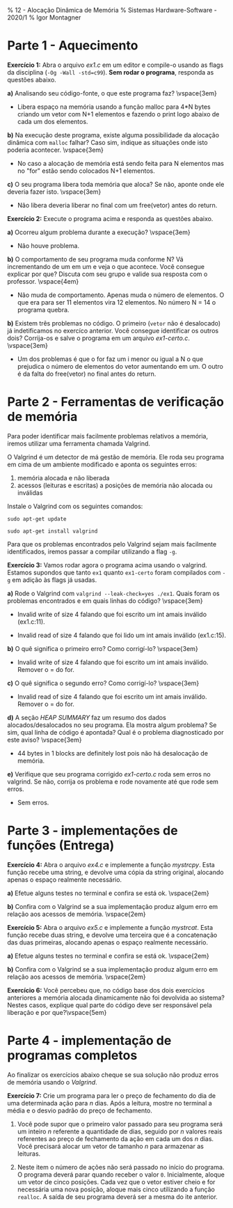 % 12 - Alocação Dinâmica de Memória
% Sistemas Hardware-Software - 2020/1
% Igor Montagner

# Parte 1 - Aquecimento

**Exercício 1:** Abra o arquivo *ex1.c* em um editor e compile-o usando as flags da disciplina (`-Og -Wall -std=c99`). **Sem rodar o programa**, responda as questões abaixo.

**a)** Analisando seu código-fonte, o que este programa faz?  \vspace{3em}

- Libera espaço na memória usando a função malloc para 4*N bytes criando um vetor com N+1 elementos e fazendo o print logo abaixo de cada um dos elementos.

**b)** Na execução deste programa, existe alguma possibilidade da alocação dinâmica com `malloc` falhar? Caso sim, indique as situações onde isto poderia acontecer. \vspace{3em}

- No caso a alocação de memória está sendo feita para N elementos mas no "for" estão sendo colocados N+1 elementos.

**c)** O seu programa libera toda memória que aloca? Se não, aponte onde ele deveria fazer isto. \vspace{3em}

- Não libera deveria liberar no final com um free(vetor) antes do return.

**Exercício 2:** Execute o programa acima e responda as questões abaixo.

**a)** Ocorreu algum problema durante a execução? \vspace{3em}

- Não houve problema.

**b)** O comportamento de seu programa muda conforme N? Vá incrementando de um em um e veja o que acontece. Você consegue explicar por que? Discuta com seu grupo e valide sua resposta com o professor. \vspace{4em}

- Não muda de comportamento. Apenas muda o número de elementos. O que era para ser 11 elementos vira 12 elementos. No número N = 14 o programa quebra.

**b)** Existem três problemas no código. O primeiro (`vetor` não é desalocado) já indetificamos no exercíco anterior. Você consegue identificar os outros dois? Corrija-os e salve o programa em um arquivo *ex1-certo.c*. \vspace{3em}

- Um dos problemas é que o for faz um i menor ou igual a N o que prejudica o número de elementos do vetor aumentando em um. O outro é da falta do free(vetor) no final antes do return.

# Parte 2 - Ferramentas de verificação de memória

Para poder identificar mais facilmente problemas relativos a memória, iremos utilizar uma ferramenta chamada Valgrind.

O Valgrind é um detector de má gestão de memória. Ele roda seu programa em cima de um ambiente modificado e aponta os seguintes erros:

1. memória alocada e não liberada
1. acessos (leituras e escritas) a posições de memória não alocada ou inválidas

Instale o Valgrind com os seguintes comandos:

`sudo apt-get update`

`sudo apt-get install valgrind`

Para que os problemas encontrados pelo Valgrind sejam mais facilmente identificados, iremos passar a compilar utilizando a flag `-g`.

**Exercício 3:** Vamos rodar agora o programa acima usando o valgrind. Estamos supondos que tanto `ex1` quanto `ex1-certo` foram compilados com `-g` em adição às flags já usadas.

**a)** Rode o Valgrind com `valgrind --leak-check=yes ./ex1`. Quais foram os problemas encontrados e em quais linhas do código?  \vspace{3em}

- Invalid write of size 4 falando que foi escrito um int amais inválido (ex1.c:11).

- Invalid read of size 4 falando que foi lido um int amais inválido (ex1.c:15).

**b)** O quê significa o primeiro erro? Como corrigí-lo?  \vspace{3em}

- Invalid write of size 4 falando que foi escrito um int amais inválido. Remover o = do for.

**c)** O quê significa o segundo erro? Como corrigí-lo?  \vspace{3em}

- Invalid read of size 4 falando que foi escrito um int amais inválido. Remover o = do for.

**d)** A seção *HEAP SUMMARY* faz um resumo dos dados alocados/desalocados no seu programa. Ela mostra algum problema? Se sim, qual linha de código é apontada? Qual é o problema diagnosticado por este aviso?  \vspace{3em}

- 44 bytes in 1 blocks are definitely lost pois não há desalocação de memória.

**e)** Verifique que seu programa corrigido *ex1-certo.c* roda sem erros no valgrind. Se não, corrija os problema e rode novamente até que rode sem erros.

- Sem erros.

# Parte 3 - implementações de funções (**Entrega**)

**Exercício 4:** Abra o arquivo *ex4.c* e implemente a função *mystrcpy*. Esta função recebe uma string, e devolve uma cópia da string original, alocando apenas o espaço realmente necessário.

**a)** Efetue alguns testes no terminal e confira se está ok. \vspace{2em}

**b)** Confira com o Valgrind se a sua implementação produz algum erro em relação aos acessos de memória. \vspace{2em}

**Exercício 5:** Abra o arquivo *ex5.c* e implemente a função *mystrcat*. Esta função recebe duas string, e devolve uma terceira que é a concatenação das duas primeiras, alocando apenas o espaço realmente necessário.

**a)** Efetue alguns testes no terminal e confira se está ok. \vspace{2em}

**b)** Confira com o Valgrind se a sua implementação produz algum erro em relação aos acessos de memória. \vspace{2em}

**Exercício 6:** Você percebeu que, no código base dos dois exercícios anteriores a memória alocada dinamicamente não foi devolvida ao sistema? Nestes casos, explique qual parte do código deve ser responsável pela liberação e por que?\vspace{5em}

# Parte 4 - implementação de programas completos

Ao finalizar os exercícios abaixo cheque se sua solução não produz erros de memória usando o *Valgrind*.

**Exercício 7:** Crie um programa para ler o preço de fechamento do dia de uma determinada ação para *n* dias. Após a leitura, mostre no terminal a média e o desvio padrão do preço de fechamento.

1. Você pode supor que o primeiro valor passado para seu programa será um inteiro *n* referente a quantidade de dias, seguido por *n* valores reais referentes ao preço de fechamento da ação em cada um dos *n* dias. Você precisará alocar um vetor de tamanho *n* para armazenar as leituras.

1. Neste item o número de ações não será passado no início do programa. O programa deverá parar quando receber o valor `0`.  Inicialmente, aloque um vetor de cinco posições. Cada vez que o vetor estiver cheio e for necessária uma nova posição, aloque mais cinco utilizando a função `realloc`. A saída de seu programa deverá ser a mesma do ite anterior.    

